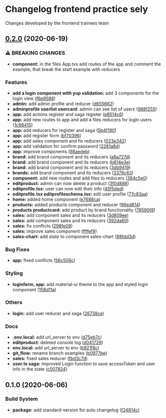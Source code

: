 # Changelog frontend practice sely 
 Changes developed by the frontend trainees team
## [0.2.0](https://github.com/selyt/frontend-practice/compare/v0.1.0...v0.2.0) (2020-06-19)


### ⚠ BREAKING CHANGES

* **component:** in the files App.txs add routes of the app and comment the example, that break the
start example with reducers

### Features

* **add a login component with yup validation:** add 3 components for the login view ([f6e9588](https://github.com/selyt/frontend-practice/commit/f6e95880e2c5639b74eab8c1eb0eb53c3e8da4d0))
* **admin:** add admin profile and reducer ([d655662](https://github.com/selyt/frontend-practice/commit/d65566228baa2869a70311a9f51b6d76e070e554))
* **adminprofile userlist usercard:** admin can see list of users ([988f255](https://github.com/selyt/frontend-practice/commit/988f255e1c7ed2edaa0a2d4340c5417a32430392))
* **app:** add actions register and saga register ([e8514c6](https://github.com/selyt/frontend-practice/commit/e8514c6f7fd2c03d97e5f4881b8add1c969cadbd))
* **app:** add new routes to app and add a files reducers for login users ([1c98415](https://github.com/selyt/frontend-practice/commit/1c98415b47335b32286905e595ce022cb23e562b))
* **app:** add reducers for register and saga ([5b4f190](https://github.com/selyt/frontend-practice/commit/5b4f190cbe93082aea01617bc32982616097e8ce))
* **app:** add register form ([bf70396](https://github.com/selyt/frontend-practice/commit/bf7039680fbfad6168d4b631e40917d85ec50e2c))
* **app:** add sales component and fix reducers ([023e342](https://github.com/selyt/frontend-practice/commit/023e342fb1373b274ec854b223c86e6223fdf7cd))
* **app:** add validation for confirm password ([2281a8d](https://github.com/selyt/frontend-practice/commit/2281a8dfd3af769b511412104f6d53b3850bec19))
* **app:** improve components ([98aedeb](https://github.com/selyt/frontend-practice/commit/98aedeb99a321732031b8d05c5c40f74ded52536))
* **brand:** add brand component and its reducers ([a8a727d](https://github.com/selyt/frontend-practice/commit/a8a727d2e5b747e24cffdfa666c3e7f9836f6ff7))
* **brand:** add brand component and its reducers ([b814e3e](https://github.com/selyt/frontend-practice/commit/b814e3ebe336d14f6f06d503a5424f867a8684b3))
* **brand:** add brand component and its reducers ([3db9419](https://github.com/selyt/frontend-practice/commit/3db9419d5df03242a5a281440d13621d29d31c2e))
* **brands:** add brand component and its reducers ([3378c63](https://github.com/selyt/frontend-practice/commit/3378c63fdcc508b42303b5c4f4598f10b536a185))
* **component:** add new routes and add files to reducers ([384c5e0](https://github.com/selyt/frontend-practice/commit/384c5e0a244d127d68bf5bbda7ae81a0e20de59f))
* **editproduct:** admin can now delete a product ([3f0d888](https://github.com/selyt/frontend-practice/commit/3f0d888d37c85abbd0ce33395edac18ea06fc534))
* **editprofile.tsx:** user can now edit their info ([45f5ded](https://github.com/selyt/frontend-practice/commit/45f5dedf8874f9f18c1d4fbb5e4c082fcea84737))
* **editprofile.tsx editprofileschema.tsx:** edit user profile ([77c83aa](https://github.com/selyt/frontend-practice/commit/77c83aa739771dd3fcf82c3490fcb8aa174a0e11))
* **home:** added home component ([e7688ca](https://github.com/selyt/frontend-practice/commit/e7688ca4158cd29edc9cdd069cd8d6932600764d))
* **products:** added products component and reducer ([96ed814](https://github.com/selyt/frontend-practice/commit/96ed81486d2cdc3f002a6fb1c0092c4a7b9598a3))
* **products productcard:** add product by brand functionality ([78590f8](https://github.com/selyt/frontend-practice/commit/78590f8b0f39f60dd902d2bcff47078b6f450836))
* **sales:** add component sales and its reducers ([3d809ee](https://github.com/selyt/frontend-practice/commit/3d809ee0813d9e2e551ad2e968aa64c91867a8c7))
* **sales:** add component sales and its reducers ([392da60](https://github.com/selyt/frontend-practice/commit/392da60b619b41ee7cc53c7208e179100cbfc7f3))
* **sales:** fix conflicts ([298fe08](https://github.com/selyt/frontend-practice/commit/298fe087f23ae396f5b9706d532011a32f7d6e12))
* **sales:** improve sales component ([ffffef9](https://github.com/selyt/frontend-practice/commit/ffffef9c04453250492c5861c1c6f0021947c5c2))
* **sales-chart:** add state to component sales-chart ([88fdd3d](https://github.com/selyt/frontend-practice/commit/88fdd3d03a51e4989ba608b4ed47f9b14c069153))


### Bug Fixes

* **app:** fixed conflicts ([56c506c](https://github.com/selyt/frontend-practice/commit/56c506c0fb39bb9dd374544abb66e035fd1bab3b))


### Styling

* **loginform, app:** add material-ui theme to the app and styled login component ([158d11a](https://github.com/selyt/frontend-practice/commit/158d11ae6af1e0b5cb85086a620e40dc88a2a86e))


### Others

* **login:** add user reducer and saga ([26738ce](https://github.com/selyt/frontend-practice/commit/26738ce2e84494b0e9a7bd349e6d702de7e3a492))


### Docs

* **.env.local:** add url_server to env ([d75eb7c](https://github.com/selyt/frontend-practice/commit/d75eb7cfda3955600b1f5d6774ba89594848d7fc))
* **editproduct:** deleted console log ([d041729](https://github.com/selyt/frontend-practice/commit/d041729f531bdcce966d850dbe2a1e0a3857f041))
* **env.local:** add url_server to env ([b921f8c](https://github.com/selyt/frontend-practice/commit/b921f8c7bf999a837e15979557e35a0cd883fbb5))
* **git_flow:** rename branch examples ([b0977be](https://github.com/selyt/frontend-practice/commit/b0977be7a962cef0cfef3a816c9b65f09046cbd6))
* **sales:** fixed sales reducer ([fbd3c7d](https://github.com/selyt/frontend-practice/commit/fbd3c7d427f3fae08f0b003d804132ab5f44b704))
* **user.ts saga:** improved Login function to save accessToken and user info in the state ([c007824](https://github.com/selyt/frontend-practice/commit/c00782455ac7dbd3814ee8ad602c449dcc2fd294))

## 0.1.0 (2020-06-06)


### Build System

* **package:** add standard-version for auto changelog ([f24814c](https://github.com/selyt/frontend-practice/commit/f24814c78389f41de7c3df736305ae0002bf0694))
